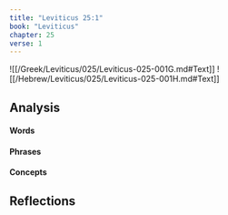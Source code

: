 ```yaml
---
title: "Leviticus 25:1"
book: "Leviticus"
chapter: 25
verse: 1
---
```

![[/Greek/Leviticus/025/Leviticus-025-001G.md#Text]]
![[/Hebrew/Leviticus/025/Leviticus-025-001H.md#Text]]

## Analysis

#### Words

#### Phrases

#### Concepts

## Reflections
